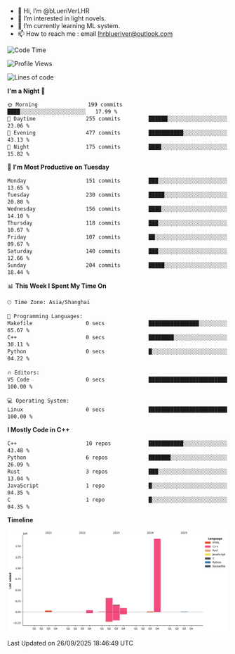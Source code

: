 - 👋 Hi, I’m @bLueriVerLHR
- 👀 I’m interested in light novels.
- 🌱 I’m currently learning ML system.
- 📫 How to reach me : email lhrblueriver@outlook.com

<!--START_SECTION:waka-->
![Code Time](http://img.shields.io/badge/Code%20Time-426%20hrs%206%20mins-blue)

![Profile Views](http://img.shields.io/badge/Profile%20Views-15-blue)

![Lines of code](https://img.shields.io/badge/From%20Hello%20World%20I%27ve%20Written-2.3%20million%20lines%20of%20code-blue)

**I'm a Night 🦉** 

```text
🌞 Morning                199 commits         ████░░░░░░░░░░░░░░░░░░░░░   17.99 % 
🌆 Daytime                255 commits         ██████░░░░░░░░░░░░░░░░░░░   23.06 % 
🌃 Evening                477 commits         ███████████░░░░░░░░░░░░░░   43.13 % 
🌙 Night                  175 commits         ████░░░░░░░░░░░░░░░░░░░░░   15.82 % 
```
📅 **I'm Most Productive on Tuesday** 

```text
Monday                   151 commits         ███░░░░░░░░░░░░░░░░░░░░░░   13.65 % 
Tuesday                  230 commits         █████░░░░░░░░░░░░░░░░░░░░   20.80 % 
Wednesday                156 commits         ████░░░░░░░░░░░░░░░░░░░░░   14.10 % 
Thursday                 118 commits         ███░░░░░░░░░░░░░░░░░░░░░░   10.67 % 
Friday                   107 commits         ██░░░░░░░░░░░░░░░░░░░░░░░   09.67 % 
Saturday                 140 commits         ███░░░░░░░░░░░░░░░░░░░░░░   12.66 % 
Sunday                   204 commits         █████░░░░░░░░░░░░░░░░░░░░   18.44 % 
```


📊 **This Week I Spent My Time On** 

```text
🕑︎ Time Zone: Asia/Shanghai

💬 Programming Languages: 
Makefile                 0 secs              ████████████████░░░░░░░░░   65.67 % 
C++                      0 secs              ████████░░░░░░░░░░░░░░░░░   30.11 % 
Python                   0 secs              █░░░░░░░░░░░░░░░░░░░░░░░░   04.22 % 

🔥 Editors: 
VS Code                  0 secs              █████████████████████████   100.00 % 

💻 Operating System: 
Linux                    0 secs              █████████████████████████   100.00 % 
```

**I Mostly Code in C++** 

```text
C++                      10 repos            ███████████░░░░░░░░░░░░░░   43.48 % 
Python                   6 repos             ███████░░░░░░░░░░░░░░░░░░   26.09 % 
Rust                     3 repos             ███░░░░░░░░░░░░░░░░░░░░░░   13.04 % 
JavaScript               1 repo              █░░░░░░░░░░░░░░░░░░░░░░░░   04.35 % 
C                        1 repo              █░░░░░░░░░░░░░░░░░░░░░░░░   04.35 % 
```



**Timeline**

![Lines of Code chart](https://raw.githubusercontent.com/bLueriVerLHR/bLueriVerLHR/main/assets/bar_graph.png)


 Last Updated on 26/09/2025 18:46:49 UTC
<!--END_SECTION:waka-->
